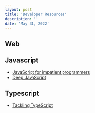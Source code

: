```yaml
---
layout: post
title: 'Developer Resources'
description: ''
date: 'May 31, 2022'
---
```


## Web

## Javascript
- [JavaScript for impatient programmers](https://exploringjs.com/impatient-js/)
- [Deep JavaScript](exploringjs.com/deep-js/)

## Typescript
- [Tackling TypeScript](https://exploringjs.com/tackling-ts/)
